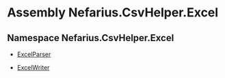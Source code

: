 # Assembly Nefarius.CsvHelper.Excel

## Namespace Nefarius.CsvHelper.Excel

- [ExcelParser](./nefarius.csvhelper.excel.excelparser.md)

- [ExcelWriter](./nefarius.csvhelper.excel.excelwriter.md)
